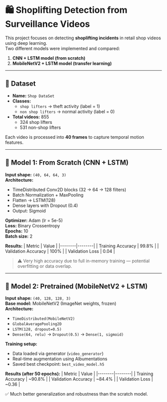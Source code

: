 # 🛍️ Shoplifting Detection from Surveillance Videos

This project focuses on detecting **shoplifting incidents** in retail shop videos using deep learning.  
Two different models were implemented and compared:

1. **CNN + LSTM model (from scratch)**
2. **MobileNetV2 + LSTM model (transfer learning)**

---

## 🎥 Dataset

- **Name:** `Shop DataSet`
- **Classes:**
  - `shop lifters` → theft activity (label = 1)
  - `non shop lifters` → normal activity (label = 0)
- **Total videos:** 855  
  - 324 shop lifters  
  - 531 non-shop lifters  

Each video is processed into **40 frames** to capture temporal motion features.

---

## 🧩 Model 1: From Scratch (CNN + LSTM)

**Input shape:** `(40, 64, 64, 3)`  
**Architecture:**
- TimeDistributed Conv2D blocks (32 → 64 → 128 filters)
- Batch Normalization + MaxPooling
- Flatten → LSTM(128)
- Dense layers with Dropout (0.4)
- Output: Sigmoid

**Optimizer:** Adam (lr = 5e-5)  
**Loss:** Binary Crossentropy  
**Epochs:** 10  
**Batch size:** 2  

**Results:**
| Metric | Value |
|--------|--------|
| Training Accuracy | 99.8% |
| Validation Accuracy | 100% |
| Validation Loss | 0.04 |

> ⚠️ Very high accuracy due to full in-memory training — potential overfitting or data overlap.

---

## 🧠 Model 2: Pretrained (MobileNetV2 + LSTM)

**Input shape:** `(40, 128, 128, 3)`  
**Base model:** MobileNetV2 (ImageNet weights, frozen)  
**Architecture:**
- `TimeDistributed(MobileNetV2)`
- `GlobalAveragePooling2D`
- `LSTM(128, dropout=0.5)`
- `Dense(64, relu)` → `Dropout(0.5)` → `Dense(1, sigmoid)`

**Training setup:**
- Data loaded via generator (`video_generator`)
- Real-time augmentation using Albumentations
- Saved best checkpoint: `best_video_model.h5`

**Results (after 50 epochs):**
| Metric | Value |
|--------|--------|
| Training Accuracy | ~90.8% |
| Validation Accuracy | ~84.4% |
| Validation Loss | ~0.36 |

✅ Much better generalization and robustness than the scratch model.

